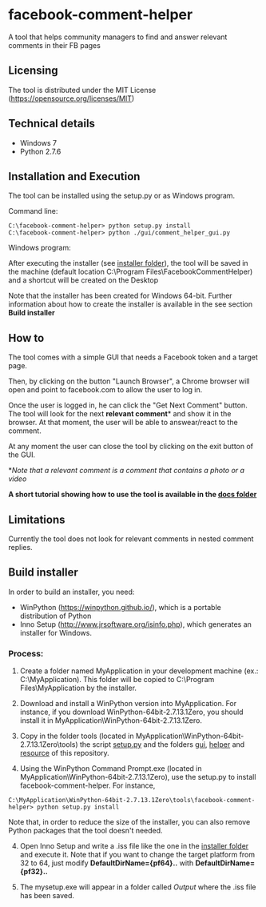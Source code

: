 # facebook-comment-helper
A tool that helps community managers to find and answer relevant comments in their FB pages

## Licensing
The tool is distributed under the MIT License (https://opensource.org/licenses/MIT)

## Technical details
- Windows 7
- Python 2.7.6

## Installation and Execution
The tool can be installed using the setup.py or as Windows program.

Command line:
```
C:\facebook-comment-helper> python setup.py install
C:\facebook-comment-helper> python ./gui/comment_helper_gui.py
```

Windows program:

After executing the installer (see [installer folder](tree/master/installer)), 
the tool will be saved in the machine (default location C:\Program Files\FacebookCommentHelper) and a shortcut will be created on the Desktop

Note that the installer has been created for Windows 64-bit. Further information about how to create the installer is available in the see section **Build installer** 

## How to
The tool comes with a simple GUI that needs a Facebook token and a target page.

Then, by clicking on the button "Launch Browser", a Chrome browser will open and point to facebook.com 
to allow the user to log in.

Once the user is logged in, he can click the "Get Next Comment" button. The tool will look for the next 
**relevant comment*** and show it in the browser. At that moment, the user will be able to answear/react to the comment.

At any moment the user can close the tool by clicking on the exit button of the GUI.

**Note that a relevant comment is a comment that contains a photo or a video*

**A short tutorial showing how to use the tool is available in the [docs folder](tree/master/docs)**

## Limitations
Currently the tool does not look for relevant comments in nested comment replies.

## Build installer
In order to build an installer, you need:

- WinPython (https://winpython.github.io/), which is a portable distribution of Python
- Inno Setup (http://www.jrsoftware.org/isinfo.php), which generates an installer for Windows.

### Process:

1. Create a folder named MyApplication in your development machine (ex.: C:\MyApplication\). This folder will be copied to C:\Program Files\MyApplication by the installer.

2. Download and install a WinPython version into MyApplication. For instance, if you download WinPython-64bit-2.7.13.1Zero, you should install it in MyApplication\WinPython-64bit-2.7.13.1Zero.

3. Copy in the folder tools (located in MyApplication\WinPython-64bit-2.7.13.1Zero\tools) the script [setup.py](blob/master/setup.py) and the folders [gui](tree/master/gui), [helper](tree/master/helper) and [resource](tree/master/resource) of this repository.

3. Using the WinPython Command Prompt.exe (located in MyApplication\WinPython-64bit-2.7.13.1Zero), use the setup.py to install facebook-comment-helper. For instance,
```
C:\MyApplication\WinPython-64bit-2.7.13.1Zero\tools\facebook-comment-helper> python setup.py install
```
Note that, in order to reduce the size of the installer, you can also remove Python packages that the tool doesn't needed.

4. Open Inno Setup and write a .iss file like the one in the [installer folder](blob/master/installation/installation.iss) and execute it. Note that if you want to change the target platform from 32 to 64, just modify **DefaultDirName={pf64}..** with **DefaultDirName={pf32}..**

5. The mysetup.exe will appear in a folder called *Output* where the .iss file has been saved.

